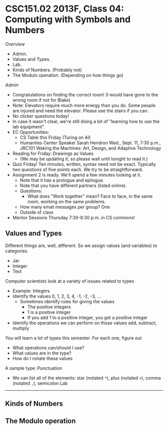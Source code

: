 CSC151.02 2013F, Class 04: Computing with Symbols and Numbers
=============================================================

_Overview_

* Admin.
* Values and Types.
* Lab.
* Kinds of Numbers. (Probably not)
* The Modulo operation.  (Depending on how things go)

_Admin_

* Congratulations on finding the correct room!  (I would have gone to the
  wrong room if not for Blake)
* Note: Elevators require much more energy than you do.  Some people are
  injured and need the elevator.  Please use the stairs if you can.
* No clicker questions today!
* In case it wasn't clear, we're still doing a bit of "learning how to use 
  the lab equipment".
* EC Opportunities:
    * CS Table this Friday (Turing on AI)
    * Humanties Center Speaker Sarah Hendron
      Wed., Sept. 11, 7:30 p.m., JRC101
      Waking the Machines: Art, Design, and Adaptive Technology
* Reading for Friday: Drawings as Values
    * (We may be updating it, so please wait until tonight to read it.)
* Quiz Friday!  Ten minutes, written, syntax need not be exact.  Typically
  two questions of five points each.  We try to be straightforward.
* Assignment 2 is ready.  We'll spend a few minutes looking at it.  
    * Note that it has a prologue and epilogue.   
    * Note that you have different partners (listed online).
    * Questions:
        * What does "Work together" mean?  Face to face, in the same room,
	  working on the same problems.
	* How many email messages per group?  One
	* Outside of class
* Mentor Sessions Thursday 7:30-8:30 p.m. in CS commons!

Values and Types
----------------

Different things are, well, different.  So we assign values (and variables)
to categories.

* Jar
* Integer
* Text

Computer scientists look at a variety of issues related to types
* Example: Integers
* Identify the values 0, 1, 2, 3, 4, -1, -2, -3, ...
    * Sometimes identify rules for giving the values
        * The positive integers
	   * 1 is a positive integer
	   * If you add 1 to a positive integer, you get a positive integer
* Identify the operations we can perform on those values
  add, subtract, multiply

You will learn a lot of types this semester.  For each one, figure out
* What operations can/should I use?
* What values are in the type?
* How do I notate these values

A sample type: Punctuation
* We can list all of the elements: star (notated `*`), plus (notated `+`),
  comma (notated `,`), semicolon 
Lab
---

Kinds of Numbers
----------------

The Modulo operation
--------------------

